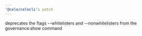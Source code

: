 ```yaml
---
'@celo/celocli': patch
---
```


deprecates the flags --whitelisters and --nonwhitelisters from the governance:show command
